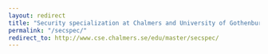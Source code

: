 ```yaml
---
layout: redirect
title: "Security specialization at Chalmers and University of Gothenburg"
permalink: "/secspec/"
redirect_to: http://www.cse.chalmers.se/edu/master/secspec/
---
```






